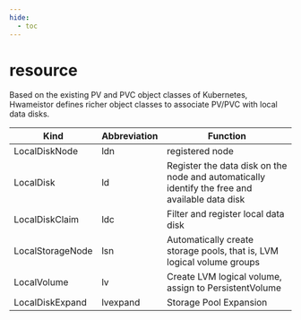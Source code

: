 ```yaml
---
hide:
  - toc
---
```


# resource

Based on the existing PV and PVC object classes of Kubernetes, Hwameistor defines richer object classes to associate PV/PVC with local data disks.

|Kind|Abbreviation|Function|
|--|--|--|
|LocalDiskNode|ldn|registered node|
|LocalDisk|ld|Register the data disk on the node and automatically identify the free and available data disk|
|LocalDiskClaim|ldc|Filter and register local data disk|
|LocalStorageNode|lsn|Automatically create storage pools, that is, LVM logical volume groups|
|LocalVolume|lv|Create LVM logical volume, assign to PersistentVolume|
|LocalDiskExpand|lvexpand|Storage Pool Expansion|